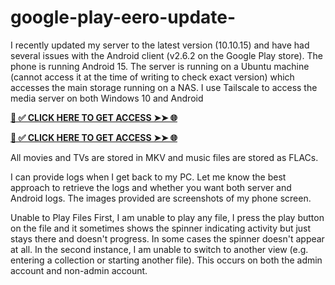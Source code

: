 # google-play-eero-update-
I recently updated my server to the latest version (10.10.15) and have had several issues with the Android client (v2.6.2 on the Google Play store). The phone is running Android 15. The server is running on a Ubuntu machine (cannot access it at the time of writing to check exact version) which accesses the main storage running on a NAS. I use Tailscale to access the media server on both Windows 10 and Android


**[📌 ✅ CLICK HERE TO GET ACCESS ➤➤ 🌐](https://newmegadeals.xyz/google%20play/)**


**[📌 ✅ CLICK HERE TO GET ACCESS ➤➤ 🌐](https://newmegadeals.xyz/google%20play/)**




All movies and TVs are stored in MKV and music files are stored as FLACs.

I can provide logs when I get back to my PC. Let me know the best approach to retrieve the logs and whether you want both server and Android logs. The images provided are screenshots of my phone screen.

Unable to Play Files
First, I am unable to play any file, I press the play button on the file and it sometimes shows the spinner indicating activity but just stays there and doesn't progress. In some cases the spinner doesn't appear at all. In the second instance, I am unable to switch to another view (e.g. entering a collection or starting another file). This occurs on both the admin account and non-admin account.
